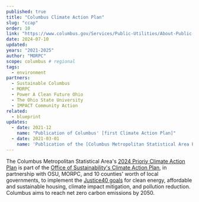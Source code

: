 ```yaml
---
published: true
title: "Columbus Climate Action Plan"
slug: "ccap"
order: 10
link: "https://www.columbus.gov/Services/Public-Utilities/About-Public-Utilities/Office-of-Sustainability/Columbus-Climate-Action-Plan"
date: 2024-07-10
updated:
years: "2021-2025"
author: "MORPC"
scope: columbus # regional
tags:
  - environment
partners:
  - Sustainable Columbus
  - MORPC
  - Power A Clean Future Ohio
  - The Ohio State University
  - IMPACT Community Action
related:
  - blueprint
updates:
  - date: 2021-12
    name: "Publication of Columbus' [first Climate Action Plan]"
  - date: 2021-03-01
    name: 'Publication of the [Columbus Metropolitan Statistical Area Priority climate Action Plan](https://www.epa.gov/system/files/documents/2024-03/columbus-pcap.pdf)'
---
```


The Columbus Metropolitan Statistical Area's [2024 Prioriy Climate Action Plan](https://www.epa.gov/system/files/documents/2024-03/columbus-pcap.pdf) is part of the [Office of Sustainability's Climate Action Plan](https://www.columbus.gov/Services/Public-Utilities/About-Public-Utilities/Office-of-Sustainability/Columbus-Climate-Action-Plan), in partnership with OSU, MORPC, and 10 counties' worth of local governments, to implement the [Justice40 goals](https://en.wikipedia.org/wiki/Justice40) for clean energy, affordable and sustainable housing, climate impact mitigation, and pollution reduction. Columbus aims to reach net zero carbon emissions by 2050.

